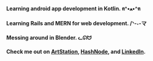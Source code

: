 #### Learning android app development in Kotlin. ฅ^•ﻌ•^ฅ

#### Learning Rails and MERN for web development. /ᐠ-˕-マ

#### Messing around in Blender. ᓚᘏᗢ

#### Check me out on [ArtStation](https://ziyadt.artstation.com/), [HashNode](https://ziyad-t.hashnode.dev/), and [LinkedIn](https://www.linkedin.com/in/ziyad-talha-050033239/).

<!--
**ziyadtalha/ziyadtalha** is a ✨ _special_ ✨ repository because its `README.md` (this file) appears on your GitHub profile.

Here are some ideas to get you started:

- 🔭 I’m currently working on ...
- 🌱 I’m currently learning ...
- 👯 I’m looking to collaborate on ...
- 🤔 I’m looking for help with ...
- 💬 Ask me about ...
- 📫 How to reach me: ...
- 😄 Pronouns: ...
- ⚡ Fun fact: ...
-->
